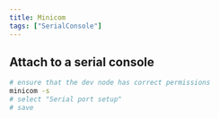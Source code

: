 ```yaml
---
title: Minicom
tags: ["SerialConsole"]
---
```


## Attach to a serial console

```bash
# ensure that the dev node has correct permissions
minicom -s
# select "Serial port setup"
# save
```
